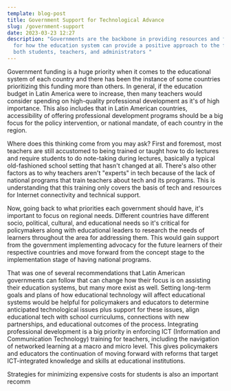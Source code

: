 ```yaml
---
template: blog-post
title: Government Support for Technological Advance
slug: /government-support
date: 2023-03-23 12:27
description: "Governments are the backbone in providing resources and funding
  for how the education system can provide a positive approach to the future of
  both students, teachers, and administrators "
---
```

G﻿overnment funding is a huge priority when it comes to the educational system of each country and there has been the instance of some countries prioritizing this funding more than others. In general, if the education budget in Latin America were to increase, then many teachers would consider spending on high-quality professional development as it's of high importance. This also includes that in Latin American countries, accessibility of offering professional development programs should be a big focus for the policy intervention, or national mandate, of each country in the region. 

W﻿here does this thinking come from you may ask? First and foremost, most teachers are still accustomed to being trained or taught how to do lectures and require students to do note-taking during lectures, basically a typical old-fashioned school setting that hasn't changed at all. There's also other factors as to why teachers aren't "experts" in tech because of the lack of national programs that train teachers about tech and its programs. This is understanding that this training only covers the basis of tech and resources for Internet connectivity and technical support. 

N﻿ow, going back to what priorities each government should have, it's important to focus on regional needs. Different countries have different socio, political, cultural, and educational needs so it's critical for policymakers along with educational leaders to research the needs of learners throughout the area for addressing them. This would gain support from the government implementing advocacy for the future learners of their respective countries and move forward from the concept stage to the implementation stage of having national programs.

T﻿hat was one of several recommendations that Latin American governments can follow that can change how their focus is on assisting their education systems, but many more exist as well. Setting long-term goals and plans of how educational technology will affect educational systems would be helpful for policymakers and educators to determine anticipated technological issues plus support for these issues, align educational tech with school curriculums, connections with new partnerships, and educational outcomes of the process. Integrating professional development is a big priority in enforcing ICT (Information and Communication Technology) training for teachers, including the navigation of networked learning at a macro and micro level. This gives policymakers and educators the continuation of moving forward with reforms that target ICT-integrated knowledge and skills at educational institutions. 

Strategies for minimizing expensive costs for students is also an important recomm